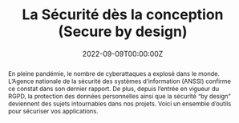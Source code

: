 ---
title: "La Sécurité dès la conception (Secure by design)"

authors:
- David Aparicio

date: "2022-09-09T00:00:00Z"
doi: ""

publishDate: "2022-09-09T00:00:00Z"

publication_types: ["6"]

publication: Dans le magazine *Programmez!*  Hors série 8
publication_short: Dans *Programmez! HS8*

abstract: En pleine pandémie, le nombre de cyberattaques a explosé dans le monde. L’Agence nationale de la sécurité des systèmes d’information (ANSSI) confirme ce constat dans son dernier rapport. De plus, depuis l’entrée en vigueur du RGPD, la protection des données personnelles ainsi que la sécurité “by design” deviennent des sujets intournables dans nos projets. Voici un ensemble d’outils pour sécuriser vos applications.

summary: Cet article présente un ensemble d’outils pour sécuriser vos applications, suivant les méthodologies La Sécurité dès la conception/DevSecOps.

tags: #[]
- Cybersécurité
- Sécurité
- DevSecOps
featured: true

links:
- icon: twitter
  icon_pack: fab
  name: Twitter
  url: https://twitter.com/francoistonic/status/1568152549043093506 #https://twitter.com/francoistonic/status/1567184719070089219
  # https://www.linkedin.com/posts/neferit_programmez-100-s%C3%A9curit%C3%A9-d%C3%A9veloppeurs-activity-6973935615700516864-beUX

url_pdf: 'https://programmez.com/magazine/article/la-securite-des-la-conception-secure-design'
url_code: ''
url_dataset: ''
url_poster: ''
url_project: 'https://github.com/davidaparicio/namecheck'
url_slides: ''
url_source: ''
url_video: ''

image:
  caption: 'Crédits: [**Programmez! Hors série #8**](https://programmez.com/magazine/article/la-securite-des-la-conception-secure-design)'
  focal_point: ""
  preview_only: false

projects: [namecheck]
slides: ""
---